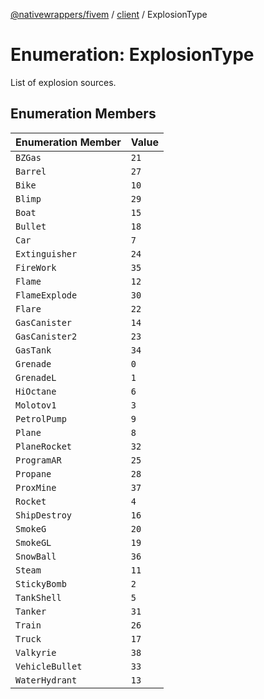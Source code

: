 [@nativewrappers/fivem](../../README.md) / [client](../README.md) / ExplosionType

# Enumeration: ExplosionType

List of explosion sources.

## Enumeration Members

| Enumeration Member | Value |
| :------ | :------ |
| `BZGas` | `21` |
| `Barrel` | `27` |
| `Bike` | `10` |
| `Blimp` | `29` |
| `Boat` | `15` |
| `Bullet` | `18` |
| `Car` | `7` |
| `Extinguisher` | `24` |
| `FireWork` | `35` |
| `Flame` | `12` |
| `FlameExplode` | `30` |
| `Flare` | `22` |
| `GasCanister` | `14` |
| `GasCanister2` | `23` |
| `GasTank` | `34` |
| `Grenade` | `0` |
| `GrenadeL` | `1` |
| `HiOctane` | `6` |
| `Molotov1` | `3` |
| `PetrolPump` | `9` |
| `Plane` | `8` |
| `PlaneRocket` | `32` |
| `ProgramAR` | `25` |
| `Propane` | `28` |
| `ProxMine` | `37` |
| `Rocket` | `4` |
| `ShipDestroy` | `16` |
| `SmokeG` | `20` |
| `SmokeGL` | `19` |
| `SnowBall` | `36` |
| `Steam` | `11` |
| `StickyBomb` | `2` |
| `TankShell` | `5` |
| `Tanker` | `31` |
| `Train` | `26` |
| `Truck` | `17` |
| `Valkyrie` | `38` |
| `VehicleBullet` | `33` |
| `WaterHydrant` | `13` |
